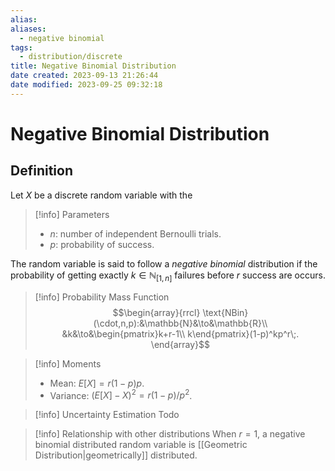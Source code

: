```yaml
---
alias: 
aliases:
  - negative binomial
tags:
  - distribution/discrete
title: Negative Binomial Distribution
date created: 2023-09-13 21:26:44
date modified: 2023-09-25 09:32:18
---
```


# Negative Binomial Distribution

## Definition

Let $X$ be a discrete random variable with the

> [!info] Parameters
> - $n$: number of independent Bernoulli trials.
> - $p$: probability of success.

The random variable is said to follow a _negative binomial_ distribution if the probability of getting exactly $k\in\mathbb{N}_{[1,n]}$ failures before $r$ success are occurs.

> [!info] Probability Mass Function
> $$\begin{array}{rrcl}
> \text{NBin}(\cdot,n,p):&\mathbb{N}&\to&\mathbb{R}\\
> &k&\to&\begin{pmatrix}k+r-1\\ k\end{pmatrix}(1-p)^kp^r\;.
> \end{array}$$

> [!info] Moments
> - Mean: $E[X]=r(1-p)p$.
> - Variance: $(E[X]-X)^2=r(1-p)/p^2$.

> [!info] Uncertainty Estimation
> Todo

> [!info] Relationship with other distributions
> When $r=1$, a negative binomial distributed random variable is [[Geometric Distribution|geometrically]] distributed.